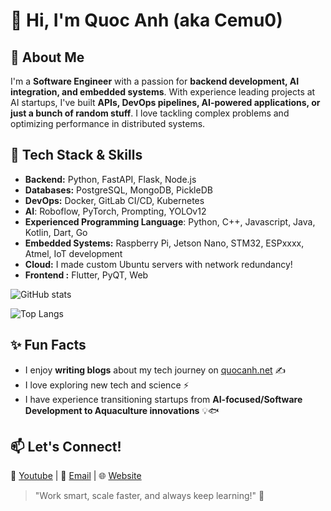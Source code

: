# 👋 Hi, I'm Quoc Anh (aka Cemu0)

## 🚀 About Me
I'm a **Software Engineer** with a passion for **backend development, AI integration, and embedded systems**. With experience leading projects at AI startups, I've built **APIs, DevOps pipelines, AI-powered applications, or just a bunch of random stuff**. I love tackling complex problems and optimizing performance in distributed systems. 

## 🔧 Tech Stack & Skills
- **Backend:** Python, FastAPI, Flask, Node.js
- **Databases:** PostgreSQL, MongoDB, PickleDB  
- **DevOps:** Docker, GitLab CI/CD, Kubernetes  
- **AI**: Roboflow, PyTorch, Prompting, YOLOv12
- **Experienced Programming Language**: Python, C++, Javascript, Java, Kotlin, Dart, Go
- **Embedded Systems:** Raspberry Pi, Jetson Nano, STM32, ESPxxxx, Atmel, IoT development  
- **Cloud:** I made custom Ubuntu servers with network redundancy!
- **Frontend :** Flutter, PyQT, Web

![GitHub stats](https://github-readme-stats.vercel.app/api?username=Cemu0&show_icons=true&theme=transparent)

![Top Langs](https://github-readme-stats.vercel.app/api/top-langs/?username=Cemu0&layout=compact)
## ✨ Fun Facts
- I enjoy **writing blogs** about my tech journey on [quocanh.net](https://quocanh.net) ✍️  
- I love exploring new tech and science ⚡  
- I have experience transitioning startups from **AI-focused/Software Development to Aquaculture innovations** 💡🐟  
## 📫 Let's Connect!
💼 [Youtube](https://www.youtube.com/@Cemu0) | 🐙 [Email](mailto:hello@quocanh.net) | 🌐 [Website](https://quocanh.net)  

> "Work smart, scale faster, and always keep learning!" 🚀

